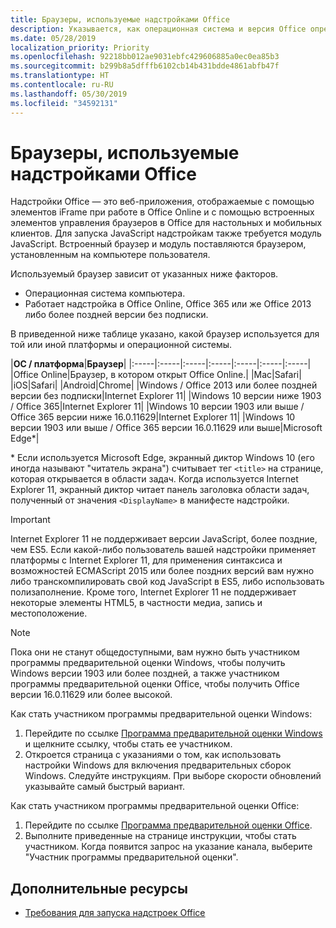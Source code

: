 ```yaml
---
title: Браузеры, используемые надстройками Office
description: Указывается, как операционная система и версия Office определяют браузер, используемый надстройками Office.
ms.date: 05/28/2019
localization_priority: Priority
ms.openlocfilehash: 92218bb012ae9031ebfc429606885a0ec0ea85b3
ms.sourcegitcommit: b299b8a5dfffb6102cb14b431bdde4861abfb47f
ms.translationtype: HT
ms.contentlocale: ru-RU
ms.lasthandoff: 05/30/2019
ms.locfileid: "34592131"
---
```

# <a name="browsers-used-by-office-add-ins"></a>Браузеры, используемые надстройками Office

Надстройки Office — это веб-приложения, отображаемые с помощью элементов iFrame при работе в Office Online и с помощью встроенных элементов управления браузеров в Office для настольных и мобильных клиентов. Для запуска JavaScript надстройкам также требуется модуль JavaScript. Встроенный браузер и модуль поставляются браузером, установленным на компьютере пользователя.

Используемый браузер зависит от указанных ниже факторов.

- Операционная система компьютера.
- Работает надстройка в Office Online, Office 365 или же Office 2013 либо более поздней версии без подписки.

В приведенной ниже таблице указано, какой браузер используется для той или иной платформы и операционной системы.

|**ОС / платформа**|**Браузер**|
|:-----|:-----|:-----|:-----|:-----|:-----|:-----|
|Office Online|Браузер, в котором открыт Office Online.|
|Mac|Safari|
|iOS|Safari|
|Android|Chrome|
|Windows / Office 2013 или более поздней версии без подписки|Internet Explorer 11|
|Windows 10 версии ниже 1903 / Office 365|Internet Explorer 11|
|Windows 10 версии 1903 или выше / Office 365 версии ниже 16.0.11629|Internet Explorer 11|
|Windows 10 версии 1903 или выше / Office 365 версии 16.0.11629 или выше|Microsoft Edge\*|

\* Если используется Microsoft Edge, экранный диктор Windows 10 (его иногда называют "читатель экрана") считывает тег `<title>` на странице, которая открывается в области задач. Когда используется Internet Explorer 11, экранный диктор читает панель заголовка области задач, полученный от значения `<DisplayName>` в манифесте надстройки.

> [!IMPORTANT]
> Internet Explorer 11 не поддерживает версии JavaScript, более поздние, чем ES5. Если какой-либо пользователь вашей надстройки применяет платформы с Internet Explorer 11, для применения синтаксиса и возможностей ECMAScript 2015 или более поздних версий вам нужно либо транскомпилировать свой код JavaScript в ES5, либо использовать полизаполнение. Кроме того, Internet Explorer 11 не поддерживает некоторые элементы HTML5, в частности медиа, запись и местоположение.

> [!NOTE]
> Пока они не станут общедоступными, вам нужно быть участником программы предварительной оценки Windows, чтобы получить Windows версии 1903 или более поздней, а также участником программы предварительной оценки Office, чтобы получить Office версии 16.0.11629 или более высокой.
>
> Как стать участником программы предварительной оценки Windows:
> 
> 1. Перейдите по ссылке [Программа предварительной оценки Windows](https://insider.windows.com) и щелкните ссылку, чтобы стать ее участником.
> 2. Откроется страница с указаниями о том, как использовать настройки Windows для включения предварительных сборок Windows. Следуйте инструкциям. При выборе скорости обновлений указывайте самый быстрый вариант.
>
> Как стать участником программы предварительной оценки Office:
> 
> 1. Перейдите по ссылке [Программа предварительной оценки Office](https://insider.office.com/join).
> 2. Выполните приведенные на странице инструкции, чтобы стать участником. Когда появится запрос на указание канала, выберите "Участник программы предварительной оценки".

## <a name="see-also"></a>Дополнительные ресурсы

- [Требования для запуска надстроек Office](requirements-for-running-office-add-ins.md)
